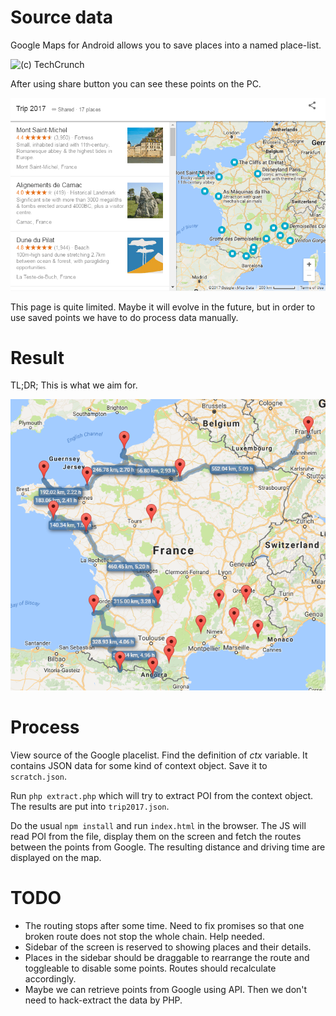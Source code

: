 # Source data

Google Maps for Android allows you to save places into a named place-list.

![(c) TechCrunch](https://tctechcrunch2011.files.wordpress.com/2017/01/google-maps-places-lists.jpg?w=738)

After using share button you can see these points on the PC.

![](docs/trip-map-pc.png)

This page is quite limited. Maybe it will evolve in the future, but in order to use saved points we have to do process data manually.

# Result

TL;DR; This is what we aim for.

![](docs/trip-map-result.png)

# Process

View source of the Google placelist. Find the definition of *ctx* variable. It contains JSON data for some kind of context object. Save it to ``scratch.json``.

Run ``php extract.php`` which will try to extract POI from the context object. The results are put into ``trip2017.json``.

Do the usual ``npm install`` and run ``index.html`` in the browser.
The JS will read POI from the file, display them on the screen and fetch the routes between the points from Google. The resulting distance and driving time are displayed on the map.

# TODO

* The routing stops after some time. Need to fix promises so that one broken route does not stop the whole chain. Help needed.
* Sidebar of the screen is reserved to showing places and their details.
* Places in the sidebar should be draggable to rearrange the route and toggleable to disable some points. Routes should recalculate accordingly.
* Maybe we can retrieve points from Google using API. Then we don't need to hack-extract the data by PHP.
